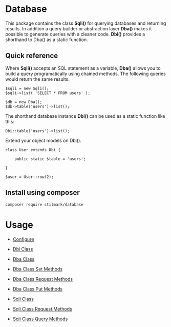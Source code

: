 # Database #

This package contains the class **Sqli()** for querying databases and returning results. In addition a query builder or abstraction layer **Dba()** makes it possible to generate queries with a cleaner code. **Dbi()** provides a shorthand to Dba() as a static function.

## Quick reference ##

Where **Sqli()** accepts an SQL statement as a variable, **Dba()** allows you to build a query programatically using chained methods. The following queries would return the same results.

	$sqli = new Sqli();
	$sqli->list( 'SELECT * FROM users' );

	$db = new Dba();
	$db->table('users')->list();

The shorthand database instance **Dbi()** can be used as a static function like this:

	Dbi::table('users')->list();

Extend your object models on Dbi().

	class User extends Dbi {

	    public static $table = 'users';

	}

	$user = User::row(2);

## Install using composer ##

	composer require stilmark/database
	
# Usage #

- [Configure](https://github.com/Stilmark/Database/wiki/Configure)

- [Dbi Class](https://github.com/Stilmark/Database/wiki/Dbi-Class)

- [Dba Class](https://github.com/Stilmark/Database/wiki/Dba-Class)
- [Dba Class Set Methods](https://github.com/Stilmark/Database/wiki/Dba-Class-Set-Methods)
- [Dba Class Request Methods](https://github.com/Stilmark/Database/wiki/Dba-Class-Request-Methods)
- [Dba Class Put Methods](https://github.com/Stilmark/Database/wiki/Dba-Class-Put-Methods)

- [Sqli Class](https://github.com/Stilmark/Database/wiki/Sqli-Class)
- [Sqli Class Request Methods](https://github.com/Stilmark/Database/wiki/Sqli-Class-Request-Methods)
- [Sqli Class Query Methods](https://github.com/Stilmark/Database/wiki/Sqli-Class-Query-Methods)

